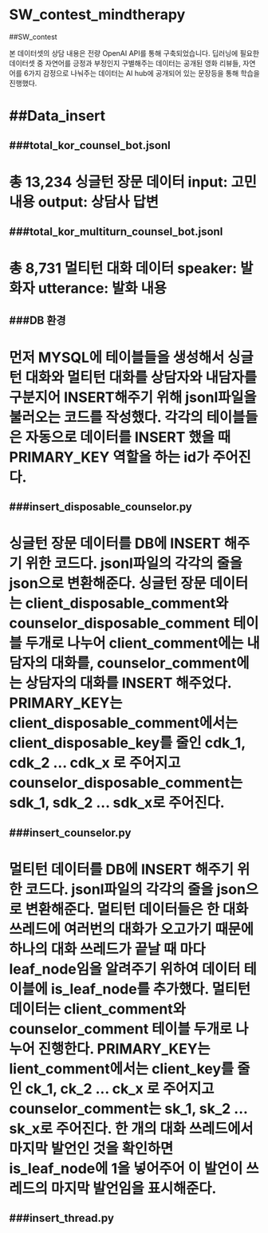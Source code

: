 # SW_contest_mindtherapy
##SW_contest

본 데이터셋의 상담 내용은 전량 OpenAI API를 통해 구축되었습니다.
딥러닝에 필요한 데이터셋 중 자연어를 긍정과 부정인지 구별해주는 데이터는 공개된 영화 리뷰들, 자연어를 6가지 감정으로 나눠주는 데이터는 AI hub에 공개되어 있는 문장등을 통해 학습을 진행했다.


##Data_insert
==================================================================================================
###total_kor_counsel_bot.jsonl
--------------------------------------------------------------------------------------------------
총 13,234 싱글턴 장문 데이터
input: 고민 내용
output: 상담사 답변
==================================================================================================

###total_kor_multiturn_counsel_bot.jsonl
--------------------------------------------------------------------------------------------------
총 8,731 멀티턴 대화 데이터
speaker: 발화자
utterance: 발화 내용
==================================================================================================

###DB 환경
--------------------------------------------------------------------------------------------------
먼저 MYSQL에 테이블들을 생성해서 싱글턴 대화와 멀티턴 대화를 상담자와 내담자를 구분지어 INSERT해주기 위해 jsonl파일을 불러오는 코드를 작성했다.
각각의 테이블들은 자동으로 데이터를 INSERT 했을 때 PRIMARY_KEY 역할을 하는 id가 주어진다.
==================================================================================================

###insert_disposable_counselor.py
--------------------------------------------------------------------------------------------------
싱글턴 장문 데이터를 DB에 INSERT 해주기 위한 코드다.
jsonl파일의 각각의 줄을 json으로 변환해준다.
싱글턴 장문 데이터는 client_disposable_comment와 counselor_disposable_comment 테이블 두개로 나누어 client_comment에는 내담자의 대화를, counselor_comment에는 상담자의 대화를 INSERT 해주었다.
PRIMARY_KEY는 client_disposable_comment에서는 client_disposable_key를 줄인 cdk_1, cdk_2 ... cdk_x 로 주어지고 counselor_disposable_comment는 sdk_1, sdk_2 ... sdk_x로 주어진다.
==================================================================================================

###insert_counselor.py
--------------------------------------------------------------------------------------------------
멀티턴 데이터를 DB에 INSERT 해주기 위한 코드다.
jsonl파일의 각각의 줄을 json으로 변환해준다.
멀티턴 데이터들은 한 대화 쓰레드에 여러번의 대화가 오고가기 때문에 하나의 대화 쓰레드가 끝날 때 마다 leaf_node임을 알려주기 위하여 데이터 테이블에 is_leaf_node를 추가했다.
멀티턴 데이터는 client_comment와 counselor_comment 테이블 두개로 나누어 진행한다.
PRIMARY_KEY는 lient_comment에서는 client_key를 줄인 ck_1, ck_2 ... ck_x 로 주어지고 counselor_comment는 sk_1, sk_2 ... sk_x로 주어진다.
한 개의 대화 쓰레드에서 마지막 발언인 것을 확인하면 is_leaf_node에 1을 넣어주어 이 발언이 쓰레드의 마지막 발언임을 표시해준다.
==================================================================================================

###insert_thread.py
--------------------------------------------------------------------------------------------------

